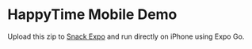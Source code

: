 # HappyTime Mobile Demo

Upload this zip to [Snack Expo](https://snack.expo.dev) and run directly on iPhone using Expo Go.